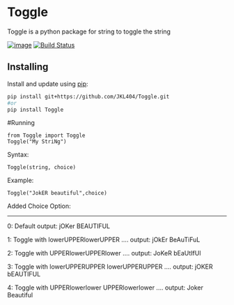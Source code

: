 # Toggle
Toggle is a python package for string to toggle the string

[![image](https://img.shields.io/pypi/v/py-package-template.svg)](https://pypi.org/project/py-package-template/)
[![Build Status](https://travis-ci.org/AlexIoannides/py-package-template.svg?branch=master)](https://travis-ci.org/AlexIoannides/py-package-template)

## Installing

Install and update using [pip](https://pip.pypa.io/en/stable/quickstart/):

```bash
pip install git+https://github.com/JKL404/Toggle.git
#or
pip install Toggle

```

#Running 
```
from Toggle import Toggle
Toggle("My StriNg")
```

Syntax:
```
Toggle(string, choice)
```
Example:
```
Toggle("JokER beautiful",choice)
```
Added Choice Option:
__________________
0: Default 
output:  jOKer BEAUTIFUL

1: Toggle with lowerUPPERlowerUPPER ....
output: jOkEr BeAuTiFuL

2: Toggle with UPPERlowerUPPERlower ....
output: JoKeR bEaUtIfUl

3: Toggle with lowerUPPERUPPER  lowerUPPERUPPER ....
output: jOKER bEAUTIFUL

4: Toggle with UPPERlowerlower  UPPERlowerlower ....
output: Joker Beautiful
